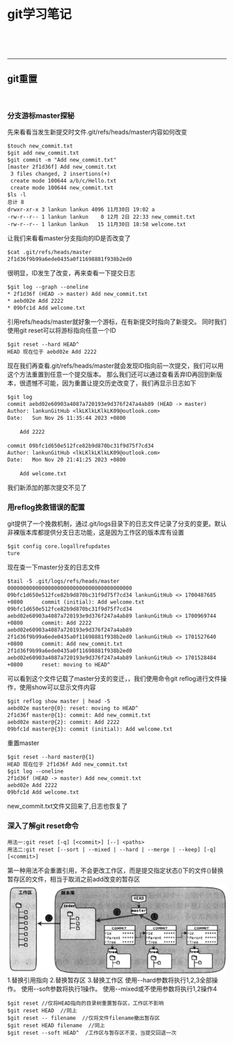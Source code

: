 # git学习笔记
<br>
<br>
<br>

***
## git重置
<br>

### 分支游标master探秘
先来看看当发生新提交时文件.git/refs/heads/master内容如何改变
```
$touch new_commit.txt
$git add new_commit.txt
$git commit -m "Add new_commit.txt"
[master 2f1d36f] Add new_commit.txt
 3 files changed, 2 insertions(+)
 create mode 100644 a/b/c/Hello.txt
 create mode 100644 new_commit.txt
$ls -l
总计 8
drwxr-xr-x 3 lankun lankun 4096 11月30日 19:02 a
-rw-r--r-- 1 lankun lankun    0 12月 2日 22:33 new_commit.txt
-rw-r--r-- 1 lankun lankun   15 11月30日 18:58 welcome.txt
```
让我们来看看master分支指向的ID是否改变了
```
$cat .git/refs/heads/master
2f1d36f9b99a6ede0435a0f11698881f938b2ed0
```
很明显，ID发生了改变，再来查看一下提交日志
```
$git log --graph --oneline 
* 2f1d36f (HEAD -> master) Add new_commit.txt
* aebd02e Add 2222
* 09bfc1d Add welcome.txt
```
引用refs/heads/master就好象一个游标，在有新提交时指向了新提交。
同时我们使用git reset可以将游标指向任意一个ID
```
$git reset --hard HEAD^
HEAD 现在位于 aebd02e Add 2222
```
现在我们再查看.git/refs/heads/master就会发现ID指向前一次提交，我们可以用这个方法重置到任意一个提交版本。
那么我们还可以通过查看丢弃ID再回到新版本，很遗憾不可能，因为重置让提交历史改变了，我们再显示日志如下
```
$git log 
commit aebd02e60903a4087a720193e9d376f247a4ab89 (HEAD -> master)
Author: lankunGitHub <lkLKlkLKlkLK09@outlook.com>
Date:   Sun Nov 26 11:35:44 2023 +0800

    Add 2222

commit 09bfc1d650e512fce82b9d870bc31f9d75f7cd34
Author: lankunGitHub <lkLKlkLKlkLK09@outlook.com>
Date:   Mon Nov 20 21:41:25 2023 +0800

    Add welcome.txt
```
我们新添加的那次提交不见了
### 用reflog挽救错误的配置
git提供了一个挽救机制，通过.git/logs目录下的日志文件记录了分支的变更。默认非裸版本库都提供分支日志功能，这是因为工作区的版本库有设置
```
$git config core.logallrefupdates
ture
```
现在查一下master分支的日志文件
```
$tail -5 .git/logs/refs/heads/master
0000000000000000000000000000000000000000 09bfc1d650e512fce82b9d870bc31f9d75f7cd34 lankunGitHub <> 1700487685 +0800      commit (initial): Add welcome.txt
09bfc1d650e512fce82b9d870bc31f9d75f7cd34 aebd02e60903a4087a720193e9d376f247a4ab89 lankunGitHub <> 1700969744 +0800      commit: Add 2222
aebd02e60903a4087a720193e9d376f247a4ab89 2f1d36f9b99a6ede0435a0f11698881f938b2ed0 lankunGitHub <> 1701527640 +0800      commit: Add new_commit.txt
2f1d36f9b99a6ede0435a0f11698881f938b2ed0 aebd02e60903a4087a720193e9d376f247a4ab89 lankunGitHub <> 1701528484 +0800      reset: moving to HEAD^
```
可以看到这个文件记载了master分支的变迁，，我们使用命令git reflog进行文件操作，使用show可以显示文件内容
```
$git reflog show master | head -5
aebd02e master@{0}: reset: moving to HEAD^
2f1d36f master@{1}: commit: Add new_commit.txt
aebd02e master@{2}: commit: Add 2222
09bfc1d master@{3}: commit (initial): Add welcome.txt
```
重置master
```
$git reset --hard master@{1}
HEAD 现在位于 2f1d36f Add new_commit.txt
$git log --oneline
2f1d36f (HEAD -> master) Add new_commit.txt
aebd02e Add 2222
09bfc1d Add welcome.txt
```
new_commit.txt文件又回来了,日志也恢复了
<br>

### 深入了解git reset命令
```
用法一:git reset [-q] [<commit>] [--] <paths>
用法二:git reset [--sort | --mixed | --hard | --merge | --keep] [-q] [<commit>]
```
第一种用法不会重置引用，不会更改工作区，而是提交指定状态(<commit>)下的文件(<path>)替换暂存区的文件，相当于取消之前add改变的暂存区
![重置命令与版本库关系图](image-4.png)
1.替换引用指向
2.替换暂存区
3.替换工作区
使用--hard参数将执行1,2,3全部操作。
使用--soft参数将执行1操作。
使用--mixed或不使用参数将执行1,2操作4
```
$git reset //仅将HEAD指向的目录树重置暂存区，工作区不影响
$git reset HEAD  //同上
$git reset -- filename  //仅将文件filename撤出暂存区
$git reset HEAD filename  //同上
$git reset --soft HEAD^  /工作区与暂存区不变，当提交回退一次
```

